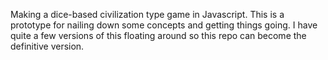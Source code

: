 Making a dice-based civilization type game in Javascript. This is a prototype for nailing down some concepts and getting things going. I have quite a few versions of this floating around so this repo can become the definitive version.
